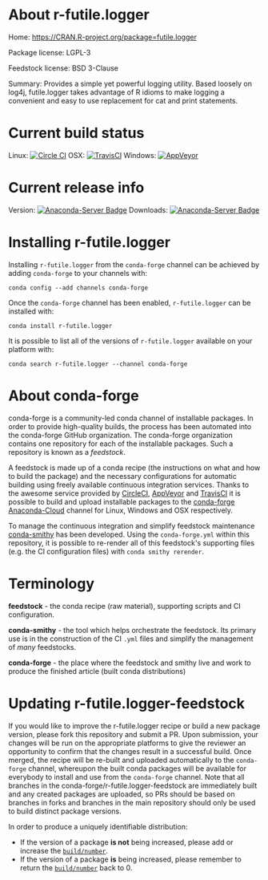 About r-futile.logger
=====================

Home: https://CRAN.R-project.org/package=futile.logger

Package license: LGPL-3

Feedstock license: BSD 3-Clause

Summary: Provides a simple yet powerful logging utility. Based loosely on log4j, futile.logger takes advantage of R idioms to make logging a convenient and easy to use replacement for cat and print statements.



Current build status
====================

Linux: [![Circle CI](https://circleci.com/gh/conda-forge/r-futile.logger-feedstock.svg?style=shield)](https://circleci.com/gh/conda-forge/r-futile.logger-feedstock)
OSX: [![TravisCI](https://travis-ci.org/conda-forge/r-futile.logger-feedstock.svg?branch=master)](https://travis-ci.org/conda-forge/r-futile.logger-feedstock)
Windows: [![AppVeyor](https://ci.appveyor.com/api/projects/status/github/conda-forge/r-futile.logger-feedstock?svg=True)](https://ci.appveyor.com/project/conda-forge/r-futile-logger-feedstock/branch/master)

Current release info
====================
Version: [![Anaconda-Server Badge](https://anaconda.org/conda-forge/r-futile.logger/badges/version.svg)](https://anaconda.org/conda-forge/r-futile.logger)
Downloads: [![Anaconda-Server Badge](https://anaconda.org/conda-forge/r-futile.logger/badges/downloads.svg)](https://anaconda.org/conda-forge/r-futile.logger)

Installing r-futile.logger
==========================

Installing `r-futile.logger` from the `conda-forge` channel can be achieved by adding `conda-forge` to your channels with:

```
conda config --add channels conda-forge
```

Once the `conda-forge` channel has been enabled, `r-futile.logger` can be installed with:

```
conda install r-futile.logger
```

It is possible to list all of the versions of `r-futile.logger` available on your platform with:

```
conda search r-futile.logger --channel conda-forge
```


About conda-forge
=================

conda-forge is a community-led conda channel of installable packages.
In order to provide high-quality builds, the process has been automated into the
conda-forge GitHub organization. The conda-forge organization contains one repository
for each of the installable packages. Such a repository is known as a *feedstock*.

A feedstock is made up of a conda recipe (the instructions on what and how to build
the package) and the necessary configurations for automatic building using freely
available continuous integration services. Thanks to the awesome service provided by
[CircleCI](https://circleci.com/), [AppVeyor](http://www.appveyor.com/)
and [TravisCI](https://travis-ci.org/) it is possible to build and upload installable
packages to the [conda-forge](https://anaconda.org/conda-forge)
[Anaconda-Cloud](http://docs.anaconda.org/) channel for Linux, Windows and OSX respectively.

To manage the continuous integration and simplify feedstock maintenance
[conda-smithy](http://github.com/conda-forge/conda-smithy) has been developed.
Using the ``conda-forge.yml`` within this repository, it is possible to re-render all of
this feedstock's supporting files (e.g. the CI configuration files) with ``conda smithy rerender``.


Terminology
===========

**feedstock** - the conda recipe (raw material), supporting scripts and CI configuration.

**conda-smithy** - the tool which helps orchestrate the feedstock.
                   Its primary use is in the construction of the CI ``.yml`` files
                   and simplify the management of *many* feedstocks.

**conda-forge** - the place where the feedstock and smithy live and work to
                  produce the finished article (built conda distributions)


Updating r-futile.logger-feedstock
==================================

If you would like to improve the r-futile.logger recipe or build a new
package version, please fork this repository and submit a PR. Upon submission,
your changes will be run on the appropriate platforms to give the reviewer an
opportunity to confirm that the changes result in a successful build. Once
merged, the recipe will be re-built and uploaded automatically to the
`conda-forge` channel, whereupon the built conda packages will be available for
everybody to install and use from the `conda-forge` channel.
Note that all branches in the conda-forge/r-futile.logger-feedstock are
immediately built and any created packages are uploaded, so PRs should be based
on branches in forks and branches in the main repository should only be used to
build distinct package versions.

In order to produce a uniquely identifiable distribution:
 * If the version of a package **is not** being increased, please add or increase
   the [``build/number``](http://conda.pydata.org/docs/building/meta-yaml.html#build-number-and-string).
 * If the version of a package **is** being increased, please remember to return
   the [``build/number``](http://conda.pydata.org/docs/building/meta-yaml.html#build-number-and-string)
   back to 0.
